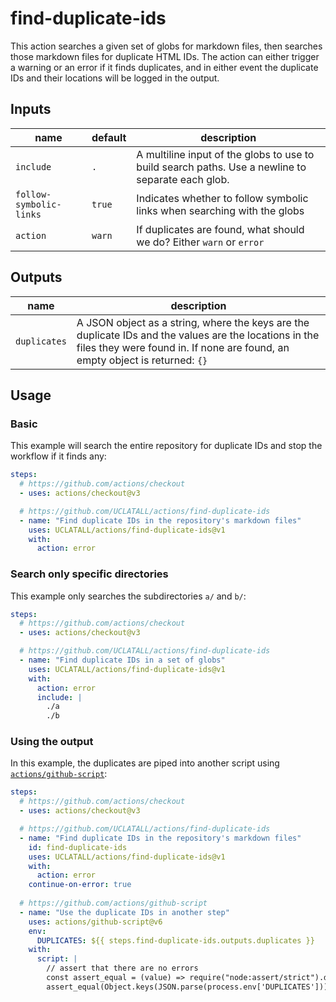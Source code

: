 # find-duplicate-ids

This action searches a given set of globs for markdown files, then searches those markdown files for duplicate HTML IDs. The action can either trigger a warning or an error if it finds duplicates, and in either event the duplicate IDs and their locations will be logged in the output.

## Inputs

| name      | default | description | 
| --------- | ------- | ------------|
| `include` | `.` | A multiline input of the globs to use to build search paths. Use a newline to separate each glob. |
| `follow-symbolic-links` | `true` | Indicates whether to follow symbolic links when searching with the globs |
| `action`  | `warn` | If duplicates are found, what should we do? Either `warn` or `error`  |

## Outputs

| name         | description |
| ------------ | ------------|
| `duplicates` | A JSON object as a string, where the keys are the duplicate IDs and the values are the locations in the files they were found in. If none are found, an empty object is returned: `{}` |


## Usage

### Basic

This example will search the entire repository for duplicate IDs and stop the workflow if it finds any:

```yaml
steps:
  # https://github.com/actions/checkout
  - uses: actions/checkout@v3

  # https://github.com/UCLATALL/actions/find-duplicate-ids
  - name: "Find duplicate IDs in the repository's markdown files"
    uses: UCLATALL/actions/find-duplicate-ids@v1
    with:
      action: error
```

### Search only specific directories

This example only searches the subdirectories `a/` and `b/`:

```yaml
steps:
  # https://github.com/actions/checkout
  - uses: actions/checkout@v3

  # https://github.com/UCLATALL/actions/find-duplicate-ids
  - name: "Find duplicate IDs in a set of globs"
    uses: UCLATALL/actions/find-duplicate-ids@v1
    with:
      action: error
      include: |
        ./a
        ./b
```

### Using the output

In this example, the duplicates are piped into another script using [`actions/github-script`](https://github.com/actions/github-script):

```yaml
steps:
  # https://github.com/actions/checkout
  - uses: actions/checkout@v3

  # https://github.com/UCLATALL/actions/find-duplicate-ids
  - name: "Find duplicate IDs in the repository's markdown files"
    id: find-duplicate-ids
    uses: UCLATALL/actions/find-duplicate-ids@v1
    with:
      action: error
    continue-on-error: true
  
  # https://github.com/actions/github-script
  - name: "Use the duplicate IDs in another step"
    uses: actions/github-script@v6
    env: 
      DUPLICATES: ${{ steps.find-duplicate-ids.outputs.duplicates }}
    with:
      script: |
        // assert that there are no errors
        const assert_equal = (value) => require("node:assert/strict").deepEqual(value, true)
        assert_equal(Object.keys(JSON.parse(process.env['DUPLICATES'])).length !== 0)
```